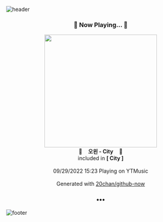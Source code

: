 ![header](https://capsule-render.vercel.app/api?type=wave&height=170&section=header&text=Hi.%20I'm%20SHIFT&fontColor=090707&fontAlignX=45&fontAlignY=65&fontSize=100)

<h3 align="center">🎵 Now Playing... 🎵</h3>
<p align="center">
  <a href="https://music.youtube.com/watch?v=yCttNrxpWj4">
    <img width="300" src="https://lh3.googleusercontent.com/ofxzoj3cRHFg7G8MUVoHn1FFigsgyNTuBXhwO07ne8lh8dcxfDRXfI33EFA3FM4eZSdLaUrxGqaVhQr2">
  </a>
  <br>
  🎵&nbsp&nbsp&nbsp <b>오왼 - City</b> &nbsp&nbsp&nbsp🎵
  <br>
  included in <b>[ City ]</b>
  
  <br />
  <br />
  09/29/2022 15:23 Playing on YTMusic
  <br />
  <br />
  Generated with <a href="https://github.com/20chan/github-now">20chan/github-now</a>
</p>

<h3 align="center">•••</h3>

![footer](https://capsule-render.vercel.app/api?type=wave&height=150&section=footer)
